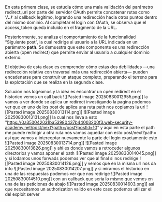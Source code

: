 En esta primera clase, se estudia cómo una mala validación del parámetro redirect_uri por parte del servidor OAuth permite concatenar rutas como ‘**/../**‘ al callback legítimo, logrando una redirección hacia otros puntos dentro del mismo dominio. Al completar el login con OAuth, se observa que el access_token queda incluido en el fragmento de la URL.

Posteriormente, se analiza el comportamiento de la funcionalidad “Siguiente post”, la cual redirige al usuario a la URL indicada en un parámetro **path**. Se demuestra que este componente es una redirección abierta (open redirect) que permite enviar al usuario a cualquier dominio externo.

El objetivo de esta clase es comprender cómo estas dos debilidades —una redirección relativa con traversal más una redirección abierta— pueden encadenarse para construir un ataque completo, preparando el terreno para la explotación que se realiza en la segunda clase.

Solucion
nos logeamos y la idea es encontrar un open redirect
en el historico vemos un call back
![[Pasted image 20250830012955.png]]
la vamos a ver donde se aplica un redirect
investigando la pagina podemos ver que en uno de los post de aplica una ruta path
nos copiamos la url
![[Pasted image 20250830013114.png]]
![[Pasted image 20250830013131.png]]
la cual nos lleva a esto "https://0a350042031ba53980437b44003200f3.web-security-academy.net/post/next?path=/post?postId=10"
y aqui en esta parte el path me puede redirigir a otra ruta
nos vamos aquedar con esto
post/next?path=
asi que vamos a interceptar nuevamente la parte del login exactamente esto
![[Pasted image 20250830013714.png]]
![[Pasted image 20250830013826.png]]
y ahi es donde vamos a retroceder algunos directorios y vamos aponer el path
![[Pasted image 20250830014045.png]]
y si lodamos unos forwads podemos ver que al final si nos redirige
![[Pasted image 20250830014126.png]]
y vemos que en la misma url nos da info
![[Pasted image 20250830014207.png]]
y si miramos el historico en una de las respuestas podemos ver que nos redirige
![[Pasted image 20250830014510.png]]
con un callback que seria lo mismo que vemos en una de las peticiones de abajo
![[Pasted image 20250830014603.png]]
asi que necesitamos un authorization valido en este caso podemos utilizar el del exploit server

